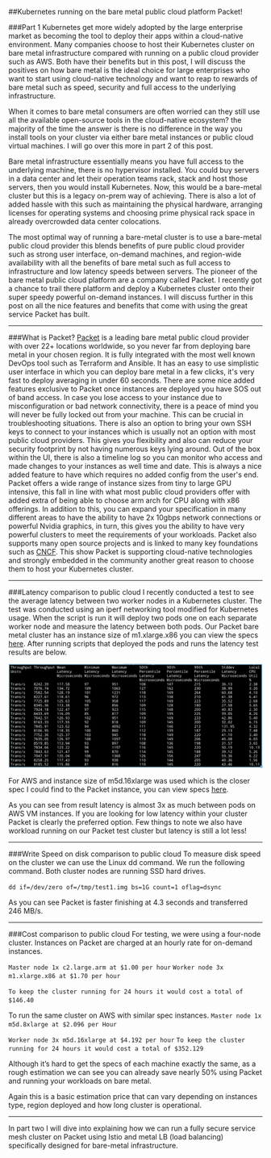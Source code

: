 ##Kubernetes running on the bare metal public cloud platform Packet!

###Part 1
Kubernetes get more widely adopted by the large enterprise market as becoming the tool to deploy their apps within a cloud-native environment. Many companies choose to host their Kubernetes cluster on bare metal infrastructure compared with running on a public cloud provider such as AWS. Both have their benefits but in this post, I will discuss the positives on how bare metal is the ideal choice for large enterprises who want to start using cloud-native technology and want to reap to rewards of bare metal such as speed, security and full access to the underlying infrastructure.

When it comes to bare metal consumers are often worried can they still use all the available open-source tools in the cloud-native ecosystem? the majority of the time the answer is there is no difference in the way you install tools on your cluster via either bare metal instances or public cloud virtual machines. I will go over this more in part 2 of this post.

Bare metal infrastructure essentially means you have full access to the underlying machine, there is no hypervisor installed. You could buy servers in a data center and let their operation teams rack, stack and host those servers, then you would install Kubernetes. Now, this would be a bare-metal cluster but this is a legacy on-prem way of achieving. There is also a lot of added hassle with this such as maintaining the physical hardware, arranging licenses for operating systems and choosing prime physical rack space in already overcrowded data center colocations.

The most optimal way of running a bare-metal cluster is to use a bare-metal public cloud provider this blends benefits of pure public cloud provider such as strong user interface, on-demand machines, and region-wide availability with all the benefits of bare metal such as full access to infrastructure and low latency speeds between servers.
The pioneer of the bare metal public cloud platform are a company called Packet.
I recently got a chance to trail there platform and deploy a Kubernetes cluster onto their super speedy powerful on-demand instances. I will discuss further in this post on all the nice features and benefits that come with using the great service Packet has built.

---

###What is Packet?
[Packet](https://www.packet.com/) is a leading bare metal public cloud provider with over 22+ locations worldwide, so you never far from deploying bare metal in your chosen region. It is fully integrated with the most well known DevOps tool such as Terraform and Ansible. It has an easy to use simplistic user interface in which you can deploy bare metal in a few clicks, it's very fast to deploy averaging in under 60 seconds. There are some nice added features exclusive to Packet once instances are deployed you have SOS out of band access. In case you lose access to your instance due to misconfiguration or bad network connectivity, there is a peace of mind you will never be fully locked out from your machine. This can be crucial in troubleshooting situations.
There is also an option to bring your own SSH keys to connect to your instances which is usually not an option with most public cloud providers. This gives you flexibility and also can reduce your security footprint by not having numerous keys lying around.
Out of the box within the UI, there is also a timeline log so you can monitor who access and made changes to your instances as well time and date. This is always a nice added feature to have which requires no added config from the user's end.
Packet offers a wide range of instance sizes from tiny to large GPU intensive, this fall in line with what most public cloud providers offer with added extra of being able to choose arm arch for CPU along with x86 offerings. In addition to this, you can expand your specification in many different areas to have the ability to have 2x 10gbps network connections or powerful Nvidia graphics, in turn, this gives you the ability to have very powerful clusters to meet the requirements of your workloads.
Packet also supports many open source projects and is linked to many key foundations such as [CNCF](https://www.cncf.io/). This show Packet is supporting cloud-native technologies and strongly embedded in the community another great reason to choose them to host your Kubernetes cluster.

---

###Latency comparison to public cloud
I recently conducted a test to see the average latency between two worker nodes in a Kubernetes cluster. The test was conducted using an iperf networking tool modified for Kubernetes usage. When the script is run it will deploy two pods one on each separate worker node and measure the latency between both pods.
Our Packet bare metal cluster has an instance size of m1.xlarge.x86 you can view the specs [here](https://www.packet.com/cloud/servers/m1-xlarge/). 
After running scripts that deployed the pods and runs the latency test results are below.

![Image of packetlate](https://github.com/cloudoutloud/clblogs/blob/master/images/packetlate.png)


For AWS and instance size of m5d.16xlarge was used which is the closer spec I could find to the Packet instance, you can view specs [here](https://aws.amazon.com/ec2/instance-types/).

<pic>

As you can see from result latency is almost 3x as much between pods on AWS VM instances. If you are looking for low latency within your cluster Packet is clearly the preferred option. Few things to note we also have workload running on our Packet test cluster but latency is still a lot less!

---


###Write Speed on disk comparison to public cloud
To measure disk speed on the cluster we can use the Linux dd command. We run the following command. Both cluster nodes are running SSD hard drives.

```dd if=/dev/zero of=/tmp/test1.img bs=1G count=1 oflag=dsync```

<pic>

<pic>

As you can see Packet is faster finishing at 4.3 seconds and transferred 246 MB/s.

---

###Cost comparison to public cloud
For testing, we were using a four-node cluster. Instances on Packet are charged at an hourly rate for on-demand instances.

```Master node 1x c2.large.arm at $1.00 per hour```
```Worker node 3x m1.xlarge.x86 at $1.70 per hour```

```To keep the cluster running for 24 hours it would cost a total of $146.40```

To run the same cluster on AWS with similar spec instances.
```Master node 1x m5d.8xlarge at $2.096 per Hour```

```Worker node 3x m5d.16xlarge at $4.192 per hour```
```To keep the cluster running for 24 hours it would cost a total of $352.129```

Although it’s hard to get the specs of each machine exactly the same, as a rough estimation we can see you can already save nearly 50% using Packet and running your workloads on bare metal.

Again this is a basic estimation price that can vary depending on instances type, region deployed and how long cluster is operational.

---

In part two I will dive into explaining how we can run a fully secure service mesh cluster on Packet using Istio and metal LB (load balancing) specifically designed for bare-metal infrastructure.
